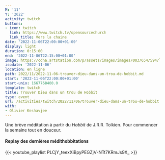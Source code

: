 ```yaml
---
M: '11'
Y: '2022'
activity: twitch
buttons:
- icon: twitch
  link: https://www.twitch.tv/opensourcechurch
  link_title: Vers la chaine
date: '2022-11-06T22:00:00+01:00'
display: light
duration: 0:15:00
end: '2022-11-06T22:15:00+01:00'
image: https://cdna.artstation.com/p/assets/images/images/003/654/594/large/sam-robberechts-finalrender1.jpg
isodate: '2022-11-06'
location: en ligne
path: 2022/11/2022-11-06-trouver-dieu-dans-un-trou-de-hobbit.md
start: '2022-11-06T22:00:00+01:00'
start-unix: 1667768400.0
template: twitch
title: Trouver Dieu dans un trou de Hobbit
type: event
url: /activities/twitch/2022/11/06/trouver-dieu-dans-un-trou-de-hobbit
with:
- Olivier Keshavjee
---
```

Une brève méditation à partir du *Hobbit* de J.R.R. Tolkien. Pour commencer la semaine tout en douceur.



#### Replay des dernières médithobbitations

{{< youtube_playlist PLCjY_teexXiBpyPEGZjV-NTt7KRmJs9X_ >}}